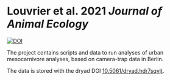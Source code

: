 # Louvrier et al. 2021 *Journal of Animal Ecology*
[![DOI](https://zenodo.org/badge/426193805.svg)](https://zenodo.org/badge/latestdoi/426193805)

The project contains scripts and data to run analyses of urban mesocarnivore analyses, based on camera-trap data in Berlin.

The data is stored with the dryad DOI [10.5061/dryad.hdr7sqvjt](https://doi:10.5061/dryad.hdr7sqvjt).
